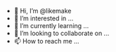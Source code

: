 - 👋 Hi, I’m @likemake
- 👀 I’m interested in ...
- 🌱 I’m currently learning ...
- 💞️ I’m looking to collaborate on ...
- 📫 How to reach me ...

<!---
likemake/likemake is a ✨ special ✨ repository because its `README.md` (this file) appears on your GitHub profile.
You can click the Preview link to take a look at your changes.
--->
